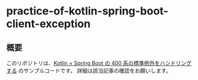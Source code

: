 # practice-of-kotlin-spring-boot-client-exception

## 概要

このリポジトリは、[Kotlin × Spring Boot の 400 系の標準例外をハンドリングする](https://zenn.dev/msksgm/articles/20240201-practice-of-spring-boot-client-exception) のサンプルコードです。
詳細は該当記事の確認をお願いします。